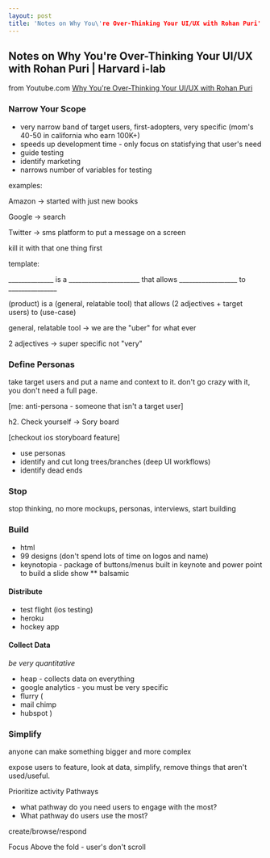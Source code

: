 ```yaml
---
layout: post
title: 'Notes on Why You\'re Over-Thinking Your UI/UX with Rohan Puri'
---
```


## Notes on Why You're Over-Thinking Your UI/UX with Rohan Puri | Harvard i-lab

from Youtube.com [Why You're Over-Thinking Your UI/UX with Rohan Puri](https://www.youtube.com/watch?v=Is2O666qDPs)

### Narrow Your Scope

* very narrow band of target users, first-adopters, very specific
(mom's 40-50 in california who earn 100K+)
* speeds up development time - only focus on statisfying that user's need
* guide testing
* identify marketing
* narrows number of variables for testing


examples:

Amazon -> started with just new books

Google -> search

Twitter -> sms platform to put a message on a screen

kill it with that one thing first

template:

______________ is a ______________________ that allows __________________ to _______________

(product) is a (general, relatable tool) that allows (2 adjectives + target users) to (use-case)

general, relatable tool -> we are the "uber" for what ever

2 adjectives -> super specific not "very"

### Define Personas

take target users and put a name and context to it. don't go crazy with it, you don't need a full page.

[me: anti-persona - someone that isn't a target user]

h2. Check yourself -> Sory board

[checkout ios storyboard feature]

* use personas
* identify and cut long trees/branches (deep UI workflows)
* identify dead ends

### Stop

stop thinking, no more mockups, personas, interviews, start building


### Build

* html
* 99 designs (don't spend lots of time on logos and name)
* keynotopia - package of buttons/menus built in keynote and power point to build a slide show
** balsamic 

#### Distribute

* test flight (ios testing)
* heroku
* hockey app

#### Collect Data 
_be very quantitative_

* heap - collects data on everything
* google analytics - you must be very specific
* flurry
(
* mail chimp
* hubspot
)


### Simplify

anyone can make something bigger and more complex

expose users to feature, look at data, simplify, remove things that aren't used/useful.

Prioritize activity Pathways

* what pathway do you need users to engage with the most?
* What pathway do users use the most?

create/browse/respond

Focus Above the fold - user's don't scroll

